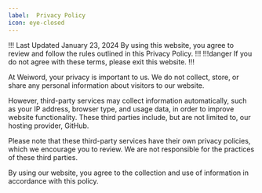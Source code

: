 ```yaml
---
label:  Privacy Policy
icon: eye-closed
---
```

!!! Last Updated January 23, 2024
By using this website, you agree to review and follow the rules outlined in this Privacy Policy.
!!!
!!!danger
If you do not agree with these terms, please exit this website.
!!!

At Weiword, your privacy is important to us. We do not collect, store, or share any personal information about visitors to our website.

However, third-party services may collect information automatically, such as your IP address, browser type, and usage data, in order to improve website functionality. These third parties include, but are not limited to, our hosting provider, GitHub.

Please note that these third-party services have their own privacy policies, which we encourage you to review. We are not responsible for the practices of these third parties.

By using our website, you agree to the collection and use of information in accordance with this policy.
